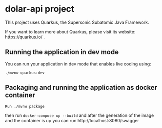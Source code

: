 # dolar-api project

This project uses Quarkus, the Supersonic Subatomic Java Framework.

If you want to learn more about Quarkus, please visit its website: https://quarkus.io/ .

## Running the application in dev mode

You can run your application in dev mode that enables live coding using:
```
./mvnw quarkus:dev
```

## Packaging and running the application as docker container
```
Run ./mvnw package
```
then run `docker-compose up --build` and after the generation of the image and the container is up
you can run http://localhost:8080/swagger